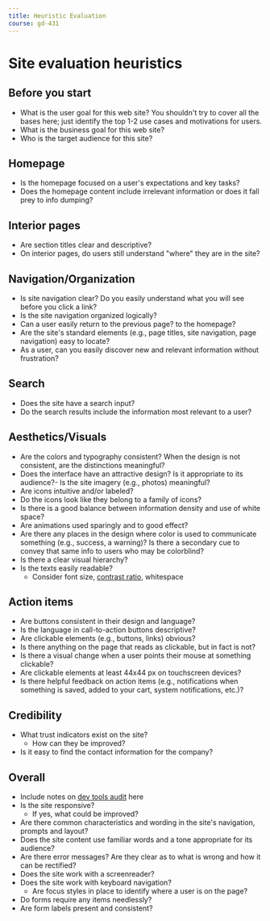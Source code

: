 ```yaml
---
title: Heuristic Evaluation
course: gd-431
---
```


Site evaluation heuristics
==========================

Before you start
----------------
- What is the user goal for this web site? You shouldn't try to cover all the bases here; just identify the top 1-2 use cases and motivations for users.
- What is the business goal for this web site?
- Who is the target audience for this site? 


Homepage
--------
- Is the homepage focused on a user's expectations and key tasks?
- Does the homepage content include irrelevant information or does it fall prey to info dumping?


Interior pages
--------------
- Are section titles clear and descriptive?
- On interior pages, do users still understand "where" they are in the site?


Navigation/Organization
-----------------------
- Is site navigation clear? Do you easily understand what you will see before you click a link?
- Is the site navigation organized logically?
- Can a user easily return to the previous page? to the homepage?
- Are the site's standard elements (e.g., page titles, site navigation, page navigation) easy to locate?
- As a user, can you easily discover new and relevant information without frustration?


Search
------
- Does the site have a search input? 
- Do the search results include the information most relevant to a user?


Aesthetics/Visuals
------------------
- Are the colors and typography consistent? When the design is not consistent, are the distinctions meaningful?
- Does the interface have an attractive design? Is it appropriate to its audience?- Is the site imagery (e.g., photos) meaningful?
- Are icons intuitive and/or labeled?
- Do the icons look like they belong to a family of icons?
- Is there is a good balance between information density and use of white space?
- Are animations used sparingly and to good effect?
- Are there any places in the design where color is used to communicate something (e.g., success, a warning)? Is there a secondary cue to convey that same info to users who may be colorblind?
- Is there a clear visual hierarchy?
- Is the texts easily readable?
  - Consider font size, [contrast ratio](https://contrast-ratio.com/), whitespace


Action items
------------
- Are buttons consistent in their design and language?
- Is the language in call-to-action buttons descriptive?
- Are clickable elements (e.g., buttons, links) obvious?
- Is there anything on the page that reads as clickable, but in fact is not?
- Is there a visual change when a user points their mouse at something clickable?
- Are clickable elements at least 44x44 px on touchscreen devices?
- Is there helpful feedback on action items (e.g., notifications when something is saved, added to your cart, system notifications, etc.)?


Credibility
-----------
- What trust indicators exist on the site?
  - How can they be improved?
- Is it easy to find the contact information for the company?

Overall
-------
- Include notes on [dev tools audit](https://developers.google.com/web/tools/lighthouse/) here
- Is the site responsive?
  - If yes, what could be improved?
- Are there common characteristics and wording in the site's navigation, prompts and layout?
- Does the site content use familiar words and a tone appropriate for its audience?
- Are there error messages? Are they clear as to what is wrong and how it can be rectified?
- Does the site work with a screenreader?
- Does the site work with keyboard navigation?
  - Are focus styles in place to identify where a user is on the page?
- Do forms require any items needlessly?
- Are form labels present and consistent?
